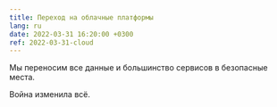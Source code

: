 ```yaml
---
title: Переход на облачные платформы
lang: ru
date: 2022-03-31 16:20:00 +0300
ref: 2022-03-31-cloud
---
```


Мы переносим все данные и большинство сервисов в безопасные места.

Война изменила всё.

